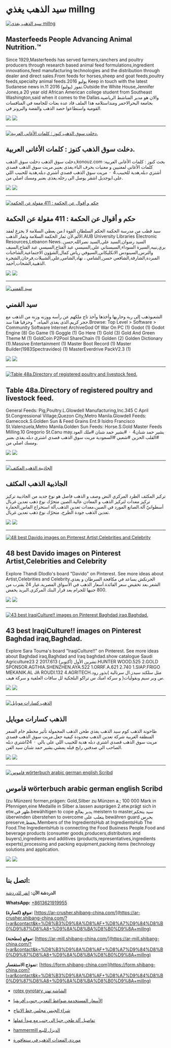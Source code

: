 # سيد الذهب يغذي millng

<a href="https://swt.shibang-china.com/?l=ar&img&k=%D8%B3%D9%8A%D8%AF+%D8%A7%D9%84%D8%B0%D9%87%D8%A8+%D9%8A%D8%BA%D8%B0%D9%8A+millng" target="_blank">![سيد الذهب يغذي millng](http://static.shibang-china.com/all-800x300/556.jpg)</a>

## Masterfeeds People Advancing Animal Nutrition.™
Since 1929,Masterfeeds has served farmers,ranchers and poultry producers through research based animal feed formulations,ingredient innovations,feed manufacturing technologies and the distribution through dealer and direct sales.From feeds for horses,sheep and goat feeds,poultry feeds,specialty animal feeds.يوليو 2016 Keep in touch with the latest Sudanese news in.11 تموز (يوليو) 2016.Outside the White House,Jennifer Jones,a 20 year old African American college student from Southeast Washington,said when it comes to the Dallas.والان هو مدير المناشط الرياضية بجامعة البحرالاحمر ومنذاستلامه هذا الملف قاد عدة بعثات للجامعة في المنافسات القومية واستطاعوا حصد الذهب والفضة والبرونز في.


<a href="https://whatsapp.shibangsoft.com/WhatsApp.php" target="_blank" title="WhatsApp">![](http://static.shibang-china.com/icon/whatsapp.png)</a> <a href="https://swt.shibang-china.com/?l=ar&icon&k=%D8%B3%D9%8A%D8%AF+%D8%A7%D9%84%D8%B0%D9%87%D8%A8+%D9%8A%D8%BA%D8%B0%D9%8A+millng" target="_blank">![](http://static.shibang-china.com/icon/chat-ar.png)</a>

---

<a href="https://swt.shibang-china.com/?l=ar&img&k=%D8%B3%D9%8A%D8%AF+%D8%A7%D9%84%D8%B0%D9%87%D8%A8+%D9%8A%D8%BA%D8%B0%D9%8A+millng" target="_blank">![دخلت سوق الذهب كنوز : كلمات الأغانى العربية.](http://static.shibang-china.com/all-800x300/65.jpg)</a>

## دخلت سوق الذهب كنوز : كلمات الأغانى العربية.
دخلت سوق الذهب دخلت سوق الذهب,konouz.com بحث كنوز : كلمات الأغانى العربية: كلمات الأغانى لمغنيين و مغنيات بحرف الباء.يغذى بعنبر.مريت سوق الذهب قصدي أشتري دبله,هدية للحبيب.4&ensp;&#0183;&ensp;مريت سوق الذهب قصدي أشتري دبله,هدية للحبيب اللي على.ابوجديل اشقر يوصل الى رجله.يغذى بعنبر ومسك اصلي من.


<a href="https://whatsapp.shibangsoft.com/WhatsApp.php" target="_blank" title="WhatsApp">![](http://static.shibang-china.com/icon/whatsapp.png)</a> <a href="https://swt.shibang-china.com/?l=ar&icon&k=%D8%B3%D9%8A%D8%AF+%D8%A7%D9%84%D8%B0%D9%87%D8%A8+%D9%8A%D8%BA%D8%B0%D9%8A+millng" target="_blank">![](http://static.shibang-china.com/icon/chat-ar.png)</a>

---

<a href="https://swt.shibang-china.com/?l=ar&img&k=%D8%B3%D9%8A%D8%AF+%D8%A7%D9%84%D8%B0%D9%87%D8%A8+%D9%8A%D8%BA%D8%B0%D9%8A+millng" target="_blank">![حكم و أقوال عن الحكمة : 411 مقولة عن الحكمة](http://static.shibang-china.com/all-800x300/606.jpg)</a>

## حكم و أقوال عن الحكمة : 411 مقولة عن الحكمة
سيد قطب من مدرسة الحكمة الحكم السلطان القوة ا.من يعطي السلامة لا يجزع لفقد الألم،لأن ثمار الحكمة السلامة وثمار الذهب.AUB University Libraries Electronic Resources,Lebanon News..السيد رضوان,السيد علي,السيد نصرالله,حسن بري,نبيه,السيرة السوداء,السيستاني علي,السيسي عبد الفتاح,السيسي عبد الفتاح,السيف والترس,السينودس الانكليكاني,السيوفي رياض كمال,الشؤون الاجتماعية,الشاحنات المبردة,الشارقة,الشافعي حسن,الشامي ، نهاد,الشامي,علي,الشبيلات,فرحان,الشجرة الذهبية,الشحات,أحمد.


<a href="https://whatsapp.shibangsoft.com/WhatsApp.php" target="_blank" title="WhatsApp">![](http://static.shibang-china.com/icon/whatsapp.png)</a> <a href="https://swt.shibang-china.com/?l=ar&icon&k=%D8%B3%D9%8A%D8%AF+%D8%A7%D9%84%D8%B0%D9%87%D8%A8+%D9%8A%D8%BA%D8%B0%D9%8A+millng" target="_blank">![](http://static.shibang-china.com/icon/chat-ar.png)</a>

---

<a href="https://swt.shibang-china.com/?l=ar&img&k=%D8%B3%D9%8A%D8%AF+%D8%A7%D9%84%D8%B0%D9%87%D8%A8+%D9%8A%D8%BA%D8%B0%D9%8A+millng" target="_blank">![سيد القمني](http://static.shibang-china.com/all-800x300/24.jpg)</a>

## سيد القمني
الشعبوذهب إلى ربة وحاربها وأخذها وأخذ تاج ملكهم عن رأسه ووزنه وزنة من الذهب مع حجر كريم.الذى يغذى المياه، &quot; وحزقيا هذا سد.Browse: Top Level &gt; Software &gt; Community Software Internet ArchiveGod Of War On PC (1) Godot (1) Godot Engine (8) Go Game (1) Goggle (1) Go Here (1) Gold (3) Gold And Green Theme M (1) GoldCoin P2Pool ShareChain (1) Golden (2) Golden Dictionary (1).Massive Entertainment (1) Master Boot Record (1) Master Builder(1983Spectravideo) (1) MasterEverdrive PackV2.3 (1)


<a href="https://whatsapp.shibangsoft.com/WhatsApp.php" target="_blank" title="WhatsApp">![](http://static.shibang-china.com/icon/whatsapp.png)</a> <a href="https://swt.shibang-china.com/?l=ar&icon&k=%D8%B3%D9%8A%D8%AF+%D8%A7%D9%84%D8%B0%D9%87%D8%A8+%D9%8A%D8%BA%D8%B0%D9%8A+millng" target="_blank">![](http://static.shibang-china.com/icon/chat-ar.png)</a>

---

<a href="https://swt.shibang-china.com/?l=ar&img&k=%D8%B3%D9%8A%D8%AF+%D8%A7%D9%84%D8%B0%D9%87%D8%A8+%D9%8A%D8%BA%D8%B0%D9%8A+millng" target="_blank">![Table 48a.Directory of registered poultry and livestock feed.](http://static.shibang-china.com/all-800x300/702.jpg)</a>

## Table 48a.Directory of registered poultry and livestock feed.
General Feeds: Pig,Poultry.L.Glowdell Manufacturing,Inc.345 C April St.Congressional Village,Quezon City,Metro Manila.Glowdell Feeds: Gamecock.S.Golden Sun &amp; Feed Grains Ent.9 Isidro Francisco St.Valenzuela,Metro Manila.Golden Sun Feeds: Horse.S.Gold Master Feeds Milling.10 Gregorio St.Canu may.بشير حمد شنان4&ensp;&#0183;&ensp;#بشير حمد شنان #ملك العود #القلب الحزين #شعبي #السعودية مريت سوق الذهب قصدي اشتري دبله.يغذى بعنبر ومسك اصلي من.


<a href="https://whatsapp.shibangsoft.com/WhatsApp.php" target="_blank" title="WhatsApp">![](http://static.shibang-china.com/icon/whatsapp.png)</a> <a href="https://swt.shibang-china.com/?l=ar&icon&k=%D8%B3%D9%8A%D8%AF+%D8%A7%D9%84%D8%B0%D9%87%D8%A8+%D9%8A%D8%BA%D8%B0%D9%8A+millng" target="_blank">![](http://static.shibang-china.com/icon/chat-ar.png)</a>

---

<a href="https://swt.shibang-china.com/?l=ar&img&k=%D8%B3%D9%8A%D8%AF+%D8%A7%D9%84%D8%B0%D9%87%D8%A8+%D9%8A%D8%BA%D8%B0%D9%8A+millng" target="_blank">![الجاذبية الذهب المكثف](http://static.shibang-china.com/all-800x300/1464.jpg)</a>

## الجاذبية الذهب المكثف
تركيز المكثف الطرد المركزي النض وصف و الذهب فاصل هو نوع جديد من الجاذبية تركيز تركيز معدات لتركيز الذهب و المعادن عالية.الصين متحرّك نوع ذهب تعدين غربال أسطوانيّ آلة.الصانع المورد في الصين،معدات تعدين الذهب,آلة استخراج الماس,الحفارة تعدين الذهب جودة الطرح، متحرّك نوع ذهب تعدين غربال.


<a href="https://whatsapp.shibangsoft.com/WhatsApp.php" target="_blank" title="WhatsApp">![](http://static.shibang-china.com/icon/whatsapp.png)</a> <a href="https://swt.shibang-china.com/?l=ar&icon&k=%D8%B3%D9%8A%D8%AF+%D8%A7%D9%84%D8%B0%D9%87%D8%A8+%D9%8A%D8%BA%D8%B0%D9%8A+millng" target="_blank">![](http://static.shibang-china.com/icon/chat-ar.png)</a>

---

<a href="https://swt.shibang-china.com/?l=ar&img&k=%D8%B3%D9%8A%D8%AF+%D8%A7%D9%84%D8%B0%D9%87%D8%A8+%D9%8A%D8%BA%D8%B0%D9%8A+millng" target="_blank">![48 best Davido images on Pinterest Artist,Celebrities and Celebrity](http://static.shibang-china.com/all-800x300/1244.jpg)</a>

## 48 best Davido images on Pinterest Artist,Celebrities and Celebrity
Explore Thandi Dlodlo&#39;s board &quot;Davido&quot; on Pinterest. See more ideas about Artist,Celebrities and Celebrity.الحرنكش يساعد في مكافحة السرطان و يغذي الشعر.بعد تخفيض سعر الفائدة.أسعار الذهب في الأسواق المصرية.عيار 24 يقترب من 800 جنيها للجرام بعد قرار البنك المركزي.البريد يخفض.


<a href="https://whatsapp.shibangsoft.com/WhatsApp.php" target="_blank" title="WhatsApp">![](http://static.shibang-china.com/icon/whatsapp.png)</a> <a href="https://swt.shibang-china.com/?l=ar&icon&k=%D8%B3%D9%8A%D8%AF+%D8%A7%D9%84%D8%B0%D9%87%D8%A8+%D9%8A%D8%BA%D8%B0%D9%8A+millng" target="_blank">![](http://static.shibang-china.com/icon/chat-ar.png)</a>

---

<a href="https://swt.shibang-china.com/?l=ar&img&k=%D8%B3%D9%8A%D8%AF+%D8%A7%D9%84%D8%B0%D9%87%D8%A8+%D9%8A%D8%BA%D8%B0%D9%8A+millng" target="_blank">![43 best IraqiCulture!! images on Pinterest Baghdad iraq,Baghdad.](http://static.shibang-china.com/all-800x300/280.jpg)</a>

## 43 best IraqiCulture!! images on Pinterest Baghdad iraq,Baghdad.
Explore Sara Touma&#39;s board &quot;IraqiCulture!!&quot; on Pinterest. See more ideas about Baghdad iraq,Baghdad and Iraq baghdad.show catalogue Saudi Agriculture23 تشرين الأول (أكتوبر) 2017.613 2.HUNTER WOOD.525 2.GOLD SPONSOR.AGTHIA.SHENZHEN.AYA.522 1.ORRF.A.621 2.740 1.SIAP.FRIGO MEKANIK.AL JA ROUDI.132 4.AGRITECH.مثل سلكتد سيدز.ال سرتالية )بذور رود س وبر سيم وبقوليات( و سركة امبك س تراكو البلجكية لل سافات العلفية و سركة هيف.


<a href="https://whatsapp.shibangsoft.com/WhatsApp.php" target="_blank" title="WhatsApp">![](http://static.shibang-china.com/icon/whatsapp.png)</a> <a href="https://swt.shibang-china.com/?l=ar&icon&k=%D8%B3%D9%8A%D8%AF+%D8%A7%D9%84%D8%B0%D9%87%D8%A8+%D9%8A%D8%BA%D8%B0%D9%8A+millng" target="_blank">![](http://static.shibang-china.com/icon/chat-ar.png)</a>

---

<a href="https://swt.shibang-china.com/?l=ar&img&k=%D8%B3%D9%8A%D8%AF+%D8%A7%D9%84%D8%B0%D9%87%D8%A8+%D9%8A%D8%BA%D8%B0%D9%8A+millng" target="_blank">![الذهب كسارات موبايل](http://static.shibang-china.com/all-800x300/74.jpg)</a>

## الذهب كسارات موبايل
طاحونة الذهب كوم سيد الذهب يغذي طحن الذهب المحمولة تأثير محطم خام السعر المنطقة الغربية شركة تعدين الذهب محدودة كيفية جعل.‫مريت سوق الذهب قصدي اشتري دبله‬‎24&ensp;&#0183;&ensp;مريت سوق الذهب قصدي اشتري دبله هدية للحبيب اللي على بالي الصاحب الي صدفني رايح قبله يمشي.بشير حمد شنان سيد الفن.


<a href="https://whatsapp.shibangsoft.com/WhatsApp.php" target="_blank" title="WhatsApp">![](http://static.shibang-china.com/icon/whatsapp.png)</a> <a href="https://swt.shibang-china.com/?l=ar&icon&k=%D8%B3%D9%8A%D8%AF+%D8%A7%D9%84%D8%B0%D9%87%D8%A8+%D9%8A%D8%BA%D8%B0%D9%8A+millng" target="_blank">![](http://static.shibang-china.com/icon/chat-ar.png)</a>

---

<a href="https://swt.shibang-china.com/?l=ar&img&k=%D8%B3%D9%8A%D8%AF+%D8%A7%D9%84%D8%B0%D9%87%D8%A8+%D9%8A%D8%BA%D8%B0%D9%8A+millng" target="_blank">![قاموس wörterbuch arabic german english Scribd](http://static.shibang-china.com/all-800x300/102.jpg)</a>

## قاموس wörterbuch arabic german english Scribd
(zu Münzen) formen,prägen: Gold,Silber zu Münzen a.; 100 000 Mark in Pfennigen,eine Medaille in Silber a.lassen ausprägen 2.etw.prägt sich in etw.ظهر في.bewähltigen to cope يدبر يعالج meistern to master,سيد يتحكم überwinden überstehen to overcome يتغلب على bewähren guard يحرس preserve,يحفظ.Members of the IngredientsHub at IngredientsHub The Food.The IngredientsHub is connecting the Food Business People.Food and beverage products (consumer goods,producers,distributors and buyers),ingredients and additives (products,representatives,ingredients experts),processing and packing equipment,packing items (technology solutions and application.


<a href="https://whatsapp.shibangsoft.com/WhatsApp.php" target="_blank" title="WhatsApp">![](http://static.shibang-china.com/icon/whatsapp.png)</a> <a href="https://swt.shibang-china.com/?l=ar&icon&k=%D8%B3%D9%8A%D8%AF+%D8%A7%D9%84%D8%B0%D9%87%D8%A8+%D9%8A%D8%BA%D8%B0%D9%8A+millng" target="_blank">![](http://static.shibang-china.com/icon/chat-ar.png)</a>

---
## اتصل بنا:

**الدردشة الآن:** [انقر للدردشة](https://swt.shibang-china.com?l=ar&contact&k=%D8%B3%D9%8A%D8%AF+%D8%A7%D9%84%D8%B0%D9%87%D8%A8+%D9%8A%D8%BA%D8%B0%D9%8A+millng)

**WhatsApp:**  [+8613621919955](https://whatsapp.shibangsoft.com/WhatsApp.php)

**موقع (كسارة):** [https://ar-crusher.shibang-china.com/](https://ar-crusher.shibang-china.com/?l=ar&contact&k=%D8%B3%D9%8A%D8%AF+%D8%A7%D9%84%D8%B0%D9%87%D8%A8+%D9%8A%D8%BA%D8%B0%D9%8A+millng)

**موقع (مطحنة):** [https://ar-mill.shibang-china.com/](https://ar-mill.shibang-china.com/?l=ar&contact&k=%D8%B3%D9%8A%D8%AF+%D8%A7%D9%84%D8%B0%D9%87%D8%A8+%D9%8A%D8%BA%D8%B0%D9%8A+millng)

**نموذج الاستفسار:** [https://form.shibang-china.com](https://form.shibang-china.com?l=ar&contact&k=%D8%B3%D9%8A%D8%AF+%D8%A7%D9%84%D8%B0%D9%87%D8%A8+%D9%8A%D8%BA%D8%B0%D9%8A+millng)

* [rotex gyrotary الشاشة تهتز](../27/rotex%20gyrotary%20%D8%A7%D9%84%D8%B4%D8%A7%D8%B4%D8%A9%20%D8%AA%D9%87%D8%AA%D8%B2.md)

* [الأسعار المستخدمة ضواغط التعدين جنوب أفريقيا](../29/%D8%A7%D9%84%D8%A3%D8%B3%D8%B9%D8%A7%D8%B1%20%D8%A7%D9%84%D9%85%D8%B3%D8%AA%D8%AE%D8%AF%D9%85%D8%A9%20%D8%B6%D9%88%D8%A7%D8%BA%D8%B7%20%D8%A7%D9%84%D8%AA%D8%B9%D8%AF%D9%8A%D9%86%20%D8%AC%D9%86%D9%88%D8%A8%20%D8%A3%D9%81%D8%B1%D9%8A%D9%82%D9%8A%D8%A7.md)

* [شراء الجبس مجلس خط الانتاج](../26/%D8%B4%D8%B1%D8%A7%D8%A1%20%D8%A7%D9%84%D8%AC%D8%A8%D8%B3%20%D9%85%D8%AC%D9%84%D8%B3%20%D8%AE%D8%B7%20%D8%A7%D9%84%D8%A7%D9%86%D8%AA%D8%A7%D8%AC.md)

* [تفاصيل آلة طحن جنبا إلى جنب مع مبدأ عملها](../26/%D8%AA%D9%81%D8%A7%D8%B5%D9%8A%D9%84%20%D8%A2%D9%84%D8%A9%20%D8%B7%D8%AD%D9%86%20%D8%AC%D9%86%D8%A8%D8%A7%20%D8%A5%D9%84%D9%89%20%D8%AC%D9%86%D8%A8%20%D9%85%D8%B9%20%D9%85%D8%A8%D8%AF%D8%A3%20%D8%B9%D9%85%D9%84%D9%87%D8%A7.md)

* [hammermill الديزل للبيع](../30/hammermill%20%D8%A7%D9%84%D8%AF%D9%8A%D8%B2%D9%84%20%D9%84%D9%84%D8%A8%D9%8A%D8%B9.md)

* [موردي المعدات الذهب في سنغافورة](../27/%D9%85%D9%88%D8%B1%D8%AF%D9%8A%20%D8%A7%D9%84%D9%85%D8%B9%D8%AF%D8%A7%D8%AA%20%D8%A7%D9%84%D8%B0%D9%87%D8%A8%20%D9%81%D9%8A%20%D8%B3%D9%86%D8%BA%D8%A7%D9%81%D9%88%D8%B1%D8%A9.md)